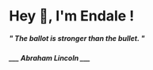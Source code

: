 <h1 title="head"> Hey 👋, I'm Endale !</h1>

**<h5><i>" The ballot is stronger than the bullet. "</i></h5>**

*<b>___ Abraham Lincoln ___</b>*
